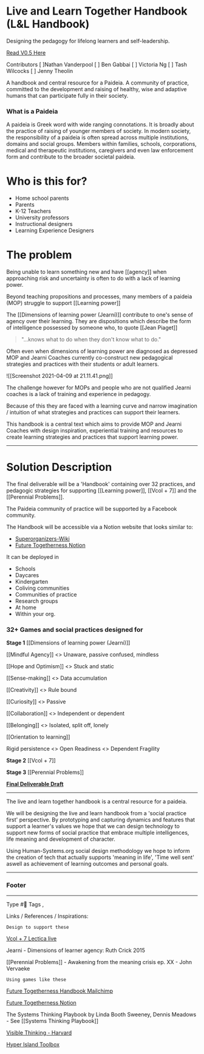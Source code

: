 # Live and Learn Together Handbook (L&L Handbook)
Designing the pedagogy for lifelong learners and self-leadership.

[Read V0.5 Here](https://sxhx.notion.site/Paideia-X-Praxis-Games-for-Supporting-Learning-Power-6cdf16affb3b46dfbd89318fc0b58d82)

Contributors 
[ ]Nathan Vanderpool
[ ] Ben Gabbai
[ ] Victoria Ng
[ ] Tash Wilcocks
[ ] Jenny Theolin 

A handbook and central resource for a Paideia. A community of practice, committed to the development and raising of healthy, wise and adaptive humans that can participate fully in their society. 

### What is a Paideia 
A paideia is Greek word with wide ranging connotations. It is broadly about the practice of raising of younger members of society. In modern society, the responsibility of a paideia is often spread across multiple institutions, domains and social groups. Members within families, schools, corporations, medical and therapeutic institutions, caregivers and even law enforcement form and contribute to the broader societal paideia. 

# Who is this for?
- Home school parents
- Parents
- K-12 Teachers
- University professors
- Instructional designers
- Learning Experience Designers

# The problem
Being unable to learn something new and have [[agency]] when approaching risk and uncertainty is often to do with a lack of learning power.

Beyond teaching propositions and processes, many members of a paideia (MOP) struggle to support [[Learning power]]

The [[Dimensions of learning power (Jearni)]] contribute to one's sense of agency over their learning. They are dispositions which describe the form of intelligence possessed by someone who, to quote [[Jean Piaget]] 

> "…knows what to do when they don't know what to do."

 Often even when dimensions of learning power are diagnosed as depressed MOP and Jearni Coaches currently co-construct new pedagogical strategies and practices with their students or adult learners. 
 
 ![[Screenshot 2021-04-09 at 21.11.41.png]]
 
 The challenge however for MOPs and people who are not qualified Jearni coaches is a lack of training and experience in pedagogy. 
 
 Because of this they are faced with a learning curve and narrow imagination / intuition of what strategies and practices can support their learners.
 
 This handbook is a central text which aims to provide MOP and Jearni Coaches with design inspiration, experiential training and resources to create learning strategies and practices that support learning power. 
 

---

# Solution Description

The final deliverable will be a 'Handbook' containing over 32 practices, and pedagogic strategies for supporting [[Learning power]], [[Vcol + 7]] and the [[Perennial Problems]].

The Paideia community of practice will be supported by a Facebook community.

The Handbook will be accessible via a Notion website that looks similar to:
- [Superorganizers-Wiki](https://optemization.com/superorganizers-wiki)
- [Future Togetherness Notion](https://www.notion.so/humsys/Future-Togetherness-Handbook-3ea8b4d78fbc47028f4854ec052e7316)

It can be deployed in 
- Schools 
- Daycares
- Kindergarten
- Coliving communities
- Communities of practice
- Research groups
- At home 
- Within your org. 

### 32+ Games and social practices designed for 


**Stage 1**
[[Dimensions of learning power (Jearni)]]

[[Mindful Agency]] <> Unaware, passive confused, mindless 

[[Hope and Optimism]] <> Stuck and static 

[[Sense-making]] <> Data accumulation 

[[Creativity]] <> Rule bound

[[Curiosity]] <> Passive

[[Collaboration]] <> Independent or dependent

[[Belonging]] <> Isolated, split off, lonely

[[Orientation to learning]]

Rigid persistence <> Open Readiness <> Dependent Fragility 

**Stage 2**
[[Vcol + 7]]

**Stage 3**
[[Perennial Problems]]


[**Final Deliverable Draft**](https://www.notion.so/sxhx/Live-and-Learn-Together-Handbook-72660a5e8fe5443f8a42396df6da31af)

---

The live and learn together handbook is a central resource for a paideia. 

We will be designing the live and learn handbook from a 'social practice first' perspective. By prototyping and capturing dynamics and features that support a learner's values we hope that we can design technology to support new forms of social practice that embrace multiple intelligences, life meaning and development of character. 

Using Human-Systems.org social design methodology we hope to inform the creation of tech that actually supports 'meaning in life', 'Time well sent' aswell as achievement of learning outcomes and personal goals.

---

### Footer 

---
Type #🌲 
Tags ,

Links / References / Inspirations:

`Design to support these`

[Vcol + 7 Lectica live](https://lecticalive.org/about/vcol#gsc.tab=0)

 Jearni - Dimensions of learner agency: Ruth Crick 2015 

[[Perennial Problems]] - Awakening from the meaning crisis ep. XX - John Vervaeke 

`Using games like these`

[Future Togetherness Handbook Mailchimp](https://mailchi.mp/22a4ffa1f3ee/future-togetherness-test-kitchen)

[Future Togetherness Notion](https://www.notion.so/humsys/Future-Togetherness-Handbook-3ea8b4d78fbc47028f4854ec052e7316)

The Systems Thinking Playbook by Linda Booth Sweeney, Dennis Meadows - See [[Systems Thinking Playbook]]

[Visible Thinking - Harvard](http://pz.harvard.edu/projects/visible-thinking)

[Hyper Island Toolbox](https://toolbox.hyperisland.com/)